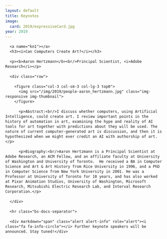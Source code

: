 ```yaml
---
layout: default
title: Keynotes
image:
  card: 2019/expressiveCard.jpg
year: 2019
---
```



<div class="col-12 col-sm-12 col-lg-12">

      <a name="kn1"></a>
      <h3><i>Can Computers Create Art?</i></h3>

      <p><b>Aaron Hertzmann</b><br/>Principal Scientist, <i>Adobe Research</i></p>

	  <div class="row">

		<figure class="col-3 col-sm-3 col-lg-3 top0">
		  <img src="/img/2019/people-aaron_hertzmann.jpg" class="img-responsive img-thumbnail">
		</figure>

		  <p>Abstract:<br/>I discuss whether computers, using Artificial Intelligence, could create art. I review important points in the history of automation in art, examining the hype and reality of AI tools for art together with predictions about they will be used. The nature of current computer-generated art is discussion, and then it is hypothesized when we might ever credit an AI with authorship of art.</p>

		  <p>Biography:<br/>Aaron Hertzmann is a Principal Scientist at Adobe Research, an ACM Fellow, and an affiliate faculty at University of Washington and University of Toronto.  He received a BA in Computer Science and Art & Art History from Rice University in 1996, and a PhD in Computer Science from New York University in 2001. He was a Professor at University of Toronto for 10 years, and has also worked at Pixar Animation Studios, University of Washington, Microsoft Research, Mitsubishi Electric Research Lab, and Interval Research Corporation.</p>

	  </div>
	  
	  <hr class="bs-docs-separator">

	  <div markdown="span" class="alert alert-info" role="alert"><i class="fa fa-info-circle"></i> Further keynote speakers will be announced. Stay tuned!</div>

</div><!--/span-->
